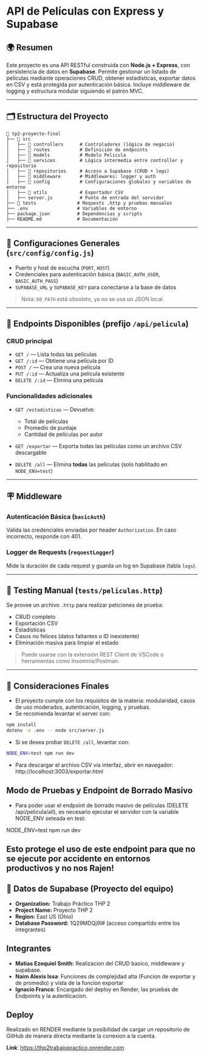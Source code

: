 # API de Películas con Express y Supabase

## 🌍 Resumen

Este proyecto es una API RESTful construida con **Node.js + Express**, con persistencia de datos en **Supabase**. Permite gestionar un listado de películas mediante operaciones CRUD, obtener estadísticas, exportar datos en CSV y está protegida por autenticación básica. Incluye middleware de logging y estructura modular siguiendo el patrón MVC.

---

## 🗂️ Estructura del Proyecto

```
📁 tp2-proyecto-final
├── 📂 src
│   ├── 📂 controllers      # Controladores (lógica de negocio)
│   ├── 📂 routes           # Definición de endpoints
│   ├── 📂 models           # Modelo Pelicula
│   ├── 📂 services         # Lógica intermedia entre controller y repositorio
│   ├── 📂 repositories     # Acceso a Supabase (CRUD + logs)
│   ├── 📂 middleware       # Middlewares: logger y auth
│   ├── 📂 config           # Configuraciones globales y variables de entorno
│   ├── 📂 utils            # Exportador CSV
│   ├── server.js          # Punto de entrada del servidor
├── 📂 tests               # Requests .http y pruebas manuales
├── .env                  # Variables de entorno
├── package.json          # Dependencias y scripts
├── README.md             # Documentación
```

---

## 🔧 Configuraciones Generales (`src/config/config.js`)

- Puerto y host de escucha (`PORT`, `HOST`)
- Credenciales para autenticación básica (`BASIC_AUTH_USER`, `BASIC_AUTH_PASS`)
- `SUPABASE_URL` y `SUPABASE_KEY` para conectarse a la base de datos

> Nota: `DB_PATH` está obsoleto, ya no se usa un JSON local.

---

## 🚀 Endpoints Disponibles (prefijo `/api/pelicula`)

### CRUD principal

- `GET /` — Lista todas las películas
- `GET /:id` — Obtiene una película por ID
- `POST /` — Crea una nueva película
- `PUT /:id` — Actualiza una película existente
- `DELETE /:id` — Elimina una película

### Funcionalidades adicionales

- `GET /estadisticas` — Devuelve:

  - Total de películas
  - Promedio de puntaje
  - Cantidad de películas por autor

- `GET /exportar` — Exporta todas las películas como un archivo CSV descargable

- `DELETE /all` — Elimina **todas** las películas (solo habilitado en `NODE_ENV=test`)

---

## 🪧 Middleware

### Autenticación Básica (`basicAuth`)

Valida las credenciales enviadas por header `Authorization`. En caso incorrecto, responde con 401.

### Logger de Requests (`requestLogger`)

Mide la duración de cada request y guarda un log en Supabase (tabla `logs`).

---

## 🔮 Testing Manual (`tests/peliculas.http`)

Se provee un archivo `.http` para realizar peticiones de prueba:

- CRUD completo
- Exportación CSV
- Estadísticas
- Casos no felices (datos faltantes o ID inexistente)
- Eliminación masiva para limpiar el estado

> Puede usarse con la extensión REST Client de VSCode o herramientas como Insomnia/Postman.

---

## 🔹 Consideraciones Finales

- El proyecto cumple con los requisitos de la materia: modularidad, casos de uso moderados, autenticación, logging, y pruebas.
- Se recomienda levantar el server con:

```bash
npm install
dotenv -e .env -- node src/server.js
```

- Si se desea probar `DELETE /all`, levantar con:

```bash
NODE_ENV=test npm run dev
```

- Para descargar el archivo CSV vía interfaz, abrir en navegador:
  http://localhost:3003/exportar.html

## Modo de Pruebas y Endpoint de Borrado Masivo

- Para poder usar el endpoint de borrado masivo de películas (DELETE /api/pelicula/all), es necesario ejecutar el servidor con la variable NODE_ENV seteada en test:

NODE_ENV=test npm run dev

## Esto protege el uso de este endpoint para que no se ejecute por accidente en entornos productivos y no nos Rajen!

## 📁 Datos de Supabase (Proyecto del equipo)

- **Organization:** Trabajo Práctico THP 2
- **Project Name:** Proyecto THP 2
- **Region:** East US (Ohio)
- **Database Password:** 1Q29MDQj9I# (acceso compartido entre los integrantes)


## Integrantes

- **Matias Ezequiel Smith**: Realizacion del CRUD basico, middleware y supabase.
- **Naim Alexis Issa**: Funciones de complejidad alta (Funcion de exportar y de promedio) y vista de la funcion exportar
- **Ignacio Franco**: Encargado del deploy en Render, las pruebas de Endpoints y la autenticacion.

## Deploy

Realizado en RENDER mediante la posibilidad de cargar un repositorio de GitHub de manera directa mediante la conexion a la cuenta.

**Link**: https://thp2trabajopractico.onrender.com 
